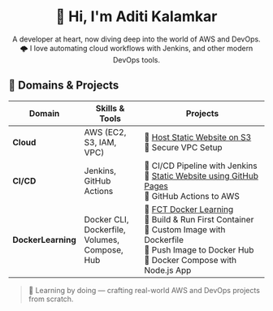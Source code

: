 <h1 align="center">👋 Hi, I'm Aditi Kalamkar</h1>

<p align="center">
A developer at heart, now diving deep into the world of AWS and DevOps.                
🌩️ I love automating cloud workflows with Jenkins, and other modern DevOps tools.</p>


<h2>🚀 Domains & Projects</h2>

<table>
  <thead>
    <tr>
      <th style="width: 15%;">Domain</th>
      <th style="width: 25%;">Skills & Tools</th>
      <th style="width: 60%;">Projects</th>
    </tr>
  </thead>
  <tbody>
    <tr>
      <td><strong>Cloud</strong></td>
      <td>AWS (EC2, S3, IAM, VPC)</td>
      <td>
        🔹 <a href="https://github.com/aditikalamkar/E-Commerce-GithubActions.git">Host Static Website on S3</a><br>
        🔹 Secure VPC Setup
      </td>
    </tr>
    <tr>
      <td><strong>CI/CD</strong></td>
      <td>Jenkins, GitHub Actions</td>
      <td>
        🔹 CI/CD Pipeline with Jenkins<br>
        🔹 <a href="https://github.com/aditikalamkar/BEDevOpsMiniProject.git">Static Website using GitHub Pages</a><br>
        🔹 GitHub Actions to AWS
      </td>
    </tr>
    <tr>
      <td><strong>DockerLearning</strong></td>
      <td>Docker CLI, Dockerfile, Volumes, Compose, Hub</td>
      <td>
        🔹 <a href="https://github.com/aditikalamkar/FCTDevOpsLearning.git">FCT Docker Learning</a><br>
        🔹 Build & Run First Container<br>
        🔹 Custom Image with Dockerfile<br>
        🔹 Push Image to Docker Hub<br>
        🔹 Docker Compose with Node.js App
      </td>
    </tr>
  </tbody>
</table>




> 🧰 Learning by doing — crafting real-world AWS and DevOps projects from scratch.